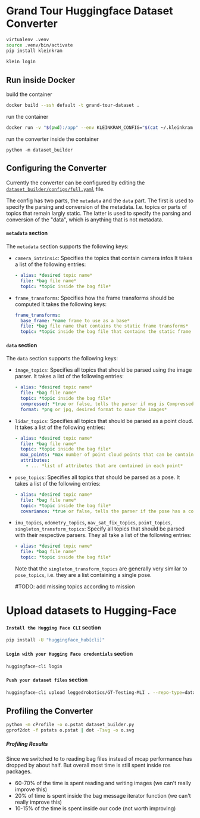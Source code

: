 # Grand Tour Huggingface Dataset Converter

```bash
virtualenv .venv
source .venv/bin/activate
pip install kleinkram

klein login
```

## Run inside Docker

build the container

```bash
docker build --ssh default -t grand-tour-dataset .
```

run the container

```bash
docker run -v "$(pwd):/app" --env KLEINKRAM_CONFIG="$(cat ~/.kleinkram.json)" --rm -it grand-tour-dataset
```

run the converter inside the container

```
python -m dataset_builder
```

## Configuring the Converter

Currently the converter can be configured by editing the [`dataset_builder/configs/full.yaml`](dataset_builder/configs/full.yaml) file.

The config has two parts, the `metadata` and the `data` part.
The first is used to specify the parsing and conversion of the metadata.
I.e. topics or parts of topics that remain largly static.
The latter is used to specify the parsing and conversion of the "data", which is anything that is not metadata.

#### `metadata` section

The `metadata` section supports the following keys:

- `camera_intrinsic`: Specifies the topics that contain camera infos
  It takes a list of the following entries:
  ```yaml
  - alias: *desired topic name*
    file: *bag file name*
    topic: *topic inside the bag file*
  ```
- `frame_transforms`: Specifies how the frame transforms should be computed
  It takes the following keys:

  ```yaml
  frame_transforms:
    base_frame: *name frame to use as a base*
    file: *bag file name that contains the static frame transforms*
    topic: *topic inside the bag file that contains the static frame transforms*
  ```

#### `data` section

The `data` section supports the following keys:

- `image_topics`: Specifies all topics that should be parsed using the image parser.
  It takes a list of the following entries:

  ```yaml
  - alias: *desired topic name*
    file: *bag file name*
    topic: *topic inside the bag file*
    compressed: *true or false, tells the parser if msg is CompressedImage or Image*
    format: *png or jpg, desired format to save the images*
  ```

- `lidar_topics`: Specifies all topics that should be parsed as a point cloud.
  It takes a list of the following entries:

  ```yaml
  - alias: *desired topic name*
    file: *bag file name*
    topic: *topic inside the bag file*
    max_points: *max number of point cloud points that can be contained in a message*
    attributes:
      - ... *list of attributes that are contained in each point*
  ```

- `pose_topics`: Specifies all topics that should be parsed as a pose.
  It takes a list of the following entries:

  ```yaml
  - alias: *desired topic name*
    file: *bag file name*
    topic: *topic inside the bag file*
    covariance: *true or false, tells the parser if the pose has a covariance matrix*
  ```

- `imu_topics`, `odometry_topics`, `nav_sat_fix_topics`, `point_topics`, `singleton_transform_topics`:
  Specify all topics that should be parsed with their respective parsers.
  They all take a list of the following entries:

  ```yaml
  - alias: *desired topic name*
    file: *bag file name*
    topic: *topic inside the bag file*
  ```

  Note that the `singleton_transform_topics` are generally very similar to `pose_topics`, i.e. they are a list containing a single pose.


  #TODO: add missing topics according to mission


# Upload datasets to Hugging-Face

#### `Install the Hugging Face CLI` section
```bash
pip install -U "huggingface_hub[cli]"
```

#### `Login with your Hugging Face credentials` section
```bash
huggingface-cli login
```

#### `Push your dataset files` section
```bash
huggingface-cli upload leggedrobotics/GT-Testing-MLI . --repo-type=dataset
```

## Profiling the Converter

```bash
python -m cProfile -o o.pstat dataset_builder.py
gprof2dot -f pstats o.pstat | dot -Tsvg -o o.svg
```

##### Profiling Results

Since we switched to to reading bag files instead of mcap performance has dropped by about half.
But overall most time is still spent inside ros packages.

- 60-70% of the time is spent reading and writing images (we can't really improve this)
- 20% of time is spent inside the bag message iterator function (we can't really improve this)
- 10-15% of the time is spent inside our code (not worth improving)
